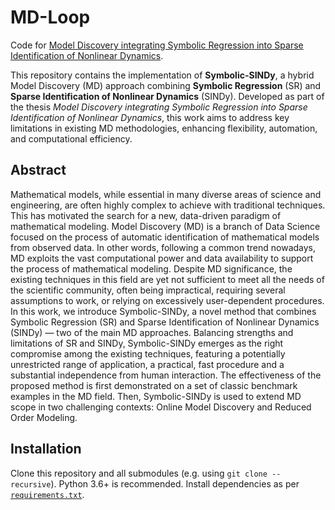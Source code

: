 # MD-Loop
Code for [Model Discovery integrating Symbolic Regression into Sparse Identification of Nonlinear Dynamics](https://www.politesi.polimi.it/handle/10589/227268).

This repository contains the implementation of **Symbolic-SINDy**, a hybrid Model Discovery (MD) approach combining **Symbolic Regression** (SR) and **Sparse Identification of Nonlinear Dynamics** (SINDy). Developed as part of the thesis *Model Discovery integrating Symbolic Regression into Sparse Identification of Nonlinear Dynamics*, this work aims to address key limitations in existing MD methodologies, enhancing flexibility, automation, and computational efficiency.


## Abstract
Mathematical models, while essential in many diverse areas of science and engineering, are often highly complex to achieve with traditional techniques. This has motivated the search for a new, data-driven paradigm of mathematical modeling. Model Discovery (MD) is a branch of Data Science focused on the process of automatic identification of mathematical models from observed data. In other words, following a common trend nowadays, MD exploits the vast computational power and data availability to support the process of mathematical modeling. Despite MD significance, the existing techniques in this field are yet not sufficient to meet all the needs of the scientific community, often being impractical, requiring several assumptions to work, or relying on excessively user-dependent procedures. In this work, we introduce Symbolic-SINDy, a novel method that combines Symbolic Regression (SR) and Sparse Identification of Nonlinear Dynamics (SINDy) — two of the main MD approaches. Balancing strengths and limitations of SR and SINDy, Symbolic-SINDy emerges as the right compromise among the existing techniques, featuring a potentially unrestricted range of application, a practical, fast procedure and a substantial independence from human interaction. The effectiveness of the proposed method is first demonstrated on a set of classic benchmark examples in the MD field. Then, Symbolic-SINDy is used to extend MD scope in two challenging contexts: Online Model Discovery and Reduced Order Modeling.

## Installation

Clone this repository and all submodules (e.g. using `git clone --recursive`).
Python 3.6+ is recommended. Install dependencies as per [`requirements.txt`](./requirements.txt).

